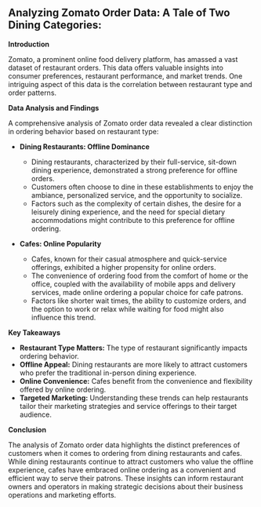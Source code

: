 ## Analyzing Zomato Order Data: A Tale of Two Dining Categories:

**Introduction**

Zomato, a prominent online food delivery platform, has amassed a vast dataset of restaurant orders. This data offers valuable insights into consumer preferences, restaurant performance, and market trends. One intriguing aspect of this data is the correlation between restaurant type and order patterns.

**Data Analysis and Findings**

A comprehensive analysis of Zomato order data revealed a clear distinction in ordering behavior based on restaurant type:

* **Dining Restaurants: Offline Dominance**
  * Dining restaurants, characterized by their full-service, sit-down dining experience, demonstrated a strong preference for offline orders.
  * Customers often choose to dine in these establishments to enjoy the ambiance, personalized service, and the opportunity to socialize.
  * Factors such as the complexity of certain dishes, the desire for a leisurely dining experience, and the need for special dietary accommodations might contribute to this preference for offline ordering.

* **Cafes: Online Popularity**
  * Cafes, known for their casual atmosphere and quick-service offerings, exhibited a higher propensity for online orders.
  * The convenience of ordering food from the comfort of home or the office, coupled with the availability of mobile apps and delivery services, made online ordering a popular choice for cafe patrons.
  * Factors like shorter wait times, the ability to customize orders, and the option to work or relax while waiting for food might also influence this trend.

**Key Takeaways**

* **Restaurant Type Matters:** The type of restaurant significantly impacts ordering behavior.
* **Offline Appeal:** Dining restaurants are more likely to attract customers who prefer the traditional in-person dining experience.
* **Online Convenience:** Cafes benefit from the convenience and flexibility offered by online ordering.
* **Targeted Marketing:** Understanding these trends can help restaurants tailor their marketing strategies and service offerings to their target audience.

**Conclusion**

The analysis of Zomato order data highlights the distinct preferences of customers when it comes to ordering from dining restaurants and cafes. While dining restaurants continue to attract customers who value the offline experience, cafes have embraced online ordering as a convenient and efficient way to serve their patrons. These insights can inform restaurant owners and operators in making strategic decisions about their business operations and marketing efforts.

